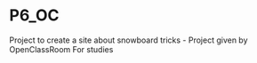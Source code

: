 # P6_OC
Project to create a site about snowboard tricks - Project given by OpenClassRoom For studies
